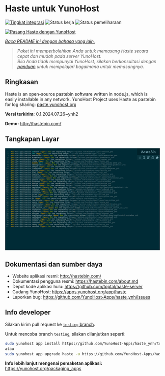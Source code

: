 <!--
N.B.: README ini dibuat secara otomatis oleh <https://github.com/YunoHost/apps/tree/master/tools/readme_generator>
Ini TIDAK boleh diedit dengan tangan.
-->

# Haste untuk YunoHost

[![Tingkat integrasi](https://apps.yunohost.org/badge/integration/haste)](https://ci-apps.yunohost.org/ci/apps/haste/)
![Status kerja](https://apps.yunohost.org/badge/state/haste)
![Status pemeliharaan](https://apps.yunohost.org/badge/maintained/haste)

[![Pasang Haste dengan YunoHost](https://install-app.yunohost.org/install-with-yunohost.svg)](https://install-app.yunohost.org/?app=haste)

*[Baca README ini dengan bahasa yang lain.](./ALL_README.md)*

> *Paket ini memperbolehkan Anda untuk memasang Haste secara cepat dan mudah pada server YunoHost.*  
> *Bila Anda tidak mempunyai YunoHost, silakan berkonsultasi dengan [panduan](https://yunohost.org/install) untuk mempelajari bagaimana untuk memasangnya.*

## Ringkasan

Haste is an open-source pastebin software written in node.js, which is easily installable in any network. YunoHost Project uses Haste as pastebin for log sharing: [paste.yunohost.org](https://paste.yunohost.org/)


**Versi terkirim:** 0.1.2024.07.26~ynh2

**Demo:** <http://hastebin.com/>

## Tangkapan Layar

![Tangkapan Layar pada Haste](./doc/screenshots/screenshot.png)

## Dokumentasi dan sumber daya

- Website aplikasi resmi: <http://hastebin.com/>
- Dokumentasi pengguna resmi: <https://hastebin.com/about.md>
- Depot kode aplikasi hulu: <https://github.com/toptal/haste-server>
- Gudang YunoHost: <https://apps.yunohost.org/app/haste>
- Laporkan bug: <https://github.com/YunoHost-Apps/haste_ynh/issues>

## Info developer

Silakan kirim pull request ke [`testing` branch](https://github.com/YunoHost-Apps/haste_ynh/tree/testing).

Untuk mencoba branch `testing`, silakan dilanjutkan seperti:

```bash
sudo yunohost app install https://github.com/YunoHost-Apps/haste_ynh/tree/testing --debug
atau
sudo yunohost app upgrade haste -u https://github.com/YunoHost-Apps/haste_ynh/tree/testing --debug
```

**Info lebih lanjut mengenai pemaketan aplikasi:** <https://yunohost.org/packaging_apps>
